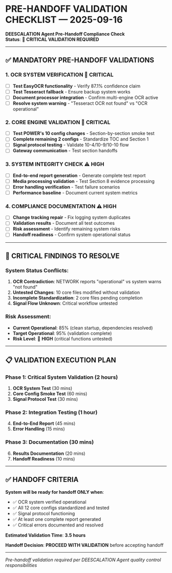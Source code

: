 # PRE-HANDOFF VALIDATION CHECKLIST — 2025-09-16

**DEESCALATION Agent Pre-Handoff Compliance Check**  
**Status**: 🚨 **CRITICAL VALIDATION REQUIRED**

---

## ✅ **MANDATORY PRE-HANDOFF VALIDATIONS**

### **1. OCR SYSTEM VERIFICATION** 🚨 **CRITICAL**
- [ ] **Test EasyOCR functionality** - Verify 87.1% confidence claim
- [ ] **Test Tesseract fallback** - Ensure backup system works
- [ ] **Document processor integration** - Confirm multi-engine OCR active
- [ ] **Resolve system warning** - "Tesseract OCR not found" vs "OCR operational"

### **2. CORE ENGINE VALIDATION** 🚨 **CRITICAL**  
- [ ] **Test POWER's 10 config changes** - Section-by-section smoke test
- [ ] **Complete remaining 2 configs** - Standardize TOC and Section 1
- [ ] **Signal protocol testing** - Validate 10-4/10-9/10-10 flow
- [ ] **Gateway communication** - Test section handoffs

### **3. SYSTEM INTEGRITY CHECK** ⚠️ **HIGH**
- [ ] **End-to-end report generation** - Generate complete test report
- [ ] **Media processing validation** - Test Section 8 evidence processing
- [ ] **Error handling verification** - Test failure scenarios
- [ ] **Performance baseline** - Document current system metrics

### **4. COMPLIANCE DOCUMENTATION** ⚠️ **HIGH**
- [ ] **Change tracking repair** - Fix logging system duplicates
- [ ] **Validation results** - Document all test outcomes
- [ ] **Risk assessment** - Identify remaining system risks
- [ ] **Handoff readiness** - Confirm system operational status

---

## 🚨 **CRITICAL FINDINGS TO RESOLVE**

### **System Status Conflicts**:
1. **OCR Contradiction**: NETWORK reports "operational" vs system warns "not found"
2. **Untested Changes**: 10 core files modified without validation
3. **Incomplete Standardization**: 2 core files pending completion
4. **Signal Flow Unknown**: Critical workflow untested

### **Risk Assessment**:
- **Current Operational**: 85% (clean startup, dependencies resolved)
- **Target Operational**: 95% (validation complete)
- **Risk Level**: 🚨 **HIGH** (critical functions untested)

---

## 📋 **VALIDATION EXECUTION PLAN**

### **Phase 1: Critical System Validation** (2 hours)
1. **OCR System Test** (30 mins)
2. **Core Config Smoke Test** (60 mins)  
3. **Signal Protocol Test** (30 mins)

### **Phase 2: Integration Testing** (1 hour)
4. **End-to-End Report** (45 mins)
5. **Error Handling** (15 mins)

### **Phase 3: Documentation** (30 mins)
6. **Results Documentation** (20 mins)
7. **Handoff Readiness** (10 mins)

---

## ✅ **HANDOFF CRITERIA**

**System will be ready for handoff ONLY when**:
- ✅ OCR system verified operational
- ✅ All 12 core configs standardized and tested
- ✅ Signal protocol functioning
- ✅ At least one complete report generated
- ✅ Critical errors documented and resolved

**Estimated Validation Time**: **3.5 hours**

**Handoff Decision**: **PROCEED WITH VALIDATION** before accepting handoff

---

*Pre-handoff validation required per DEESCALATION Agent quality control responsibilities*











